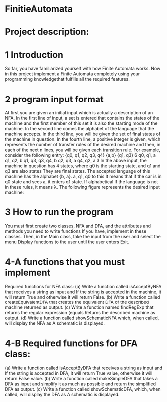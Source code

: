 # FinitieAutomata
# Project description:
# 1 Introduction
So far, you have familiarized yourself with how Finite Automata works.
Now in this project implement a Finite Automata completely using your programming knowledgethat fulfills all the required features.
# 2 program input format
At first you are given an initial input which is actually a description of an NFA.
In the first line of input, a set is entered that contains the states of the machine and 
the first member of this set it is also the starting mode of the machine.
In the second line comes the alphabet of the language that the machine accepts.
In the third line, you will be given the set of final states of the machine in question.
In the fourth line, a positive integer is given, which represents the number of transfer rules of the desired machine
and then, in each of the next n lines, you will be given each transition rule.
For example, consider the following entry:
{q0, q1, q2, q3, q4}
{a,b}
{q1, q3}
6
q0, q1, a
q1, q2, b
q1, q3,
q3, q4, b
q2, q3, a
q4, q2, a
3
In the above input, the machine in question has 4 states, where q0 is the starting state, and q1 and q3 are also states
They are final states. The accepted language of this machine has the alphabet {b, a}. a, q1, q0 to this
It means that if the car is in q0 state and sees a, it enters q1 state. If alphabetical
If the language is not in these rules, it means λ.
The following figure represents the desired input machine:
# 3 How to run the program
You must first create two classes, NFA and DFA, and the attributes and methods you need to write functions
If you have, implement in these classes. Then, in the Main class, take the input from the user and select the menu
Display functions to the user until the user enters Exit.
# 4-A functions that you must implement
Required functions for NFA class:
(a) Write a function called isAcceptByNFA that receives a string as input and
If the string is accepted in the machine, it will return True and otherwise it will return False.
(b) Write a function called createEquivalentDFA that creates the equivalent DFA of the described machine
returned as output.
(c) Write a function named findRegExp that returns the regular expression (equals
Returns the described machine as output.
(d) Write a function called showSchematicNFA which, when called, will display the NFA as
A schematic is displayed.
# 4-B Required functions for DFA class:
(a) Write a function called isAcceptByDFA that receives a string as input and
If the string is accepted in DFA, it will return True value, otherwise it will return False value.
(b) Write a function called makeSimpleDFA that takes a DFA as input and
simplify it as much as possible and return the simplified DFA as output.
(c) Write a function called showSchematicDFA, which, when called, will display the DFA as
A schematic is displayed.
